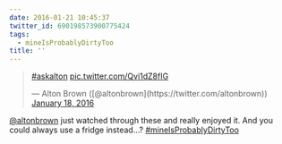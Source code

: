 ```yaml
---
date: 2016-01-21 10:45:37
twitter_id: 690198573900775424
tags:
  - mineIsProbablyDirtyToo
title: ''
---
```


<blockquote class="twitter-tweet"><p lang="und" dir="ltr"><a href="https://twitter.com/hashtag/askalton?src=hash&amp;ref_src=twsrc%5Etfw">#askalton</a> <a href="https://t.co/Qvi1dZ8fIG">pic.twitter.com/Qvi1dZ8fIG</a></p>&mdash; Alton Brown ([@altonbrown](https://twitter.com/altonbrown)) <a href="https://twitter.com/altonbrown/status/688920446524231680?ref_src=twsrc%5Etfw">January 18, 2016</a></blockquote>
<script async src="https://platform.twitter.com/widgets.js" charset="utf-8"></script>

[@altonbrown](https://twitter.com/altonbrown) just watched through these and really enjoyed it. And you could always use a fridge instead…? [#mineIsProbablyDirtyToo](https://twitter.com/hashtag/mineIsProbablyDirtyToo)
